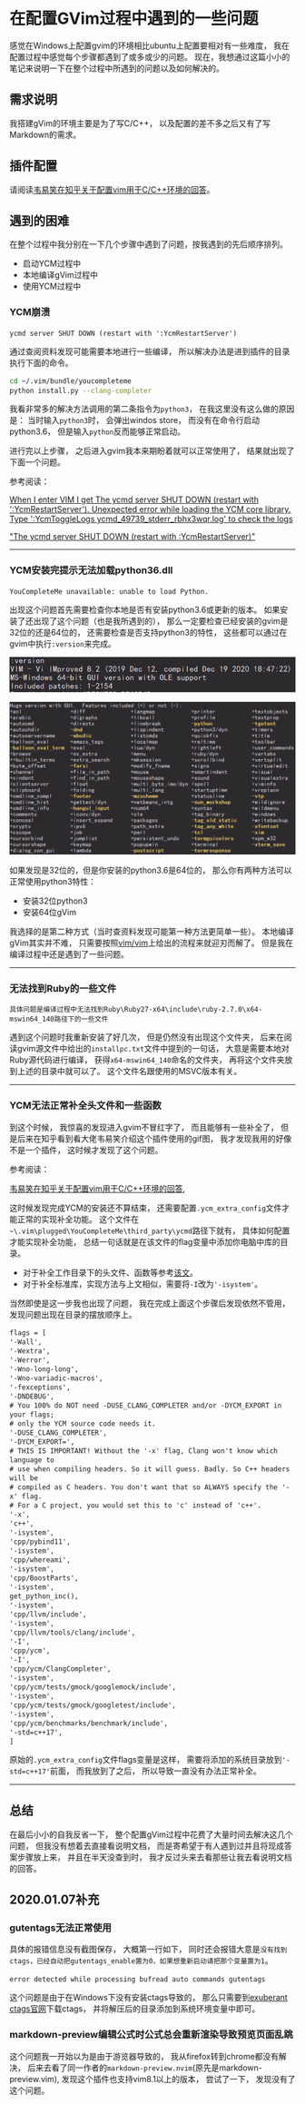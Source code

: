 # 在配置GVim过程中遇到的一些问题

感觉在Windows上配置gvim的环境相比ubuntu上配置要相对有一些难度，
我在配置过程中感觉每个步骤都遇到了或多或少的问题。
现在，我想通过这篇小小的笔记来说明一下在整个过程中所遇到的问题以及如何解决的。

## 需求说明

我搭建gVim的环境主要是为了写C/C++，
以及配置的差不多之后又有了写Markdown的需求。

## 插件配置

请阅读[韦易笑在知乎关于配置vim用于C/C++环境的回答](https://www.zhihu.com/question/47691414/answer/373700711)。

## 遇到的困难

在整个过程中我分别在一下几个步骤中遇到了问题，按我遇到的先后顺序排列。

- 启动YCM过程中
- 本地编译gVim过程中
- 使用YCM过程中

### YCM崩溃

`ycmd server SHUT DOWN (restart with ':YcmRestartServer')`

通过查阅资料发现可能需要本地进行一些编译，
所以解决办法是进到插件的目录执行下面的命令。

```bash
cd ~/.vim/bundle/youcompleteme
python install.py --clang-completer
```

我看非常多的解决方法调用的第二条指令为`python3`，
在我这里没有这么做的原因是：
当时输入`python3`时，
会弹出windos store，
而没有在命令行启动python3.6，
但是输入`python`反而能够正常启动。

进行完以上步骤，
之后进入gvim我本来期盼着就可以正常使用了，
结果就出现了下面一个问题。

参考阅读：

[When I enter VIM I get The ycmd server SHUT DOWN (restart with ':YcmRestartServer'). Unexpected error while loading the YCM core library. Type ':YcmToggleLogs ycmd_49739_stderr_rbhx3wqr.log' to check the logs ](https://github.com/ycm-core/YouCompleteMe/issues/3236)

["The ycmd server SHUT DOWN (restart with :YcmRestartServer)"](https://github.com/ycm-core/YouCompleteMe/issues/914)

---

### YCM安装完提示无法加载python36.dll

`YouCompleteMe unavailable: unable to load Python.`

出现这个问题首先需要检查你本地是否有安装python3.6或更新的版本。
如果安装了还出现了这个问题（也是我所遇到的），
那么一定要检查已经安装的gvim是32位的还是64位的，
还需要检查是否支持python3的特性，
这些都可以通过在gvim中执行`:version`来完成。

![version]( version.png )

![feature]( feature.png )

如果发现是32位的，但是你安装的python3.6是64位的，
那么你有两种方法可以正常使用python3特性：

- 安装32位python3
- 安装64位gVim

我选择的是第二种方式（当时查资料发现可能第一种方法更简单一些）。
本地编译gVim其实并不难，
只需要按照[vim/vim](https://github.com/vim/vim)上给出的流程来就迎刃而解了。
但是我在编译过程中还是遇到了一些问题。

---

### 无法找到Ruby的一些文件

`具体问题是编译过程中无法找到Ruby\Ruby27-x64\include\ruby-2.7.0\x64-mswin64_140路径下的一些文件`

遇到这个问题时我重新安装了好几次，
但是仍然没有出现这个文件夹，
后来在阅读gvim源文件中给出的`installpc.txt`文件中提到的一句话，
大意是需要本地对Ruby源代码进行编译，
获得`x64-mswin64_140`命名的文件夹，
再将这个文件夹放到上述的目录中就可以了。
这个文件名跟使用的MSVC版本有关。

---

### YCM无法正常补全头文件和一些函数

到这个时候，
我惊喜的发现进入gvim不冒红字了，
而且能够有一些补全了，
但是后来在知乎看到看大佬韦易笑介绍这个插件使用的gif图，
我才发现我用的好像不是一个插件，
这时候才发现了这个问题。

参考阅读：

[韦易笑在知乎关于配置vim用于C/C++环境的回答](https://www.zhihu.com/question/47691414/answer/373700711),


这时候发现完成YCM的安装还不算结束，
还需要配置`.ycm_extra_config`文件才能正常的实现补全功能。
这个文件在`~\.vim\plugged\YouCompleteMe\third_party\ycmd`路径下就有，
具体如何配置才能实现补全功能，
总结一句话就是在该文件的flag变量中添加你电脑中库的目录。

- 对于补全工作目录下的头文件、函数等参考[该文](https://www.jb51.cc/c/114392.html)。
- 对于补全标准库，实现方法与上文相似，需要将`-I`改为`'-isystem'`。

当然即使是这一步我也出现了问题，
我在完成上面这个步骤后发现依然不管用，
发现问题出现在目录的摆放顺序上。

```
flags = [
'-Wall',
'-Wextra',
'-Werror',
'-Wno-long-long',
'-Wno-variadic-macros',
'-fexceptions',
'-DNDEBUG',
# You 100% do NOT need -DUSE_CLANG_COMPLETER and/or -DYCM_EXPORT in your flags;
# only the YCM source code needs it.
'-DUSE_CLANG_COMPLETER',
'-DYCM_EXPORT=',
# THIS IS IMPORTANT! Without the '-x' flag, Clang won't know which language to
# use when compiling headers. So it will guess. Badly. So C++ headers will be
# compiled as C headers. You don't want that so ALWAYS specify the '-x' flag.
# For a C project, you would set this to 'c' instead of 'c++'.
'-x',
'c++',
'-isystem',
'cpp/pybind11',
'-isystem',
'cpp/whereami',
'-isystem',
'cpp/BoostParts',
'-isystem',
get_python_inc(),
'-isystem',
'cpp/llvm/include',
'-isystem',
'cpp/llvm/tools/clang/include',
'-I',
'cpp/ycm',
'-I',
'cpp/ycm/ClangCompleter',
'-isystem',
'cpp/ycm/tests/gmock/googlemock/include',
'-isystem',
'cpp/ycm/tests/gmock/googletest/include',
'-isystem',
'cpp/ycm/benchmarks/benchmark/include',
'-std=c++17',
]
```

原始的`.ycm_extra_config`文件flags变量是这样，
需要将添加的系统目录放到`'-std=c++17'`前面，
而我放到了之后，
所以导致一直没有办法正常补全。

---

## 总结

在最后小小的自我反省一下，
整个配置gVim过程中花费了大量时间去解决这几个问题，
但我没有想着去直接看说明文档，
而是寄希望于有人遇到过并且将现成答案步骤放上来，
并且在半天没查到时，
我才反过头来去看那些让我去看说明文档的回答。

## 2020.01.07补充

### gutentags无法正常使用

具体的报错信息没有截图保存，
大概第一行如下，
同时还会报错大意是`没有找到ctags，已经自动把gutentags_enable置为0，如果想重新启动请把那个变量置为1`。

`error detected while processing bufread auto commands gutentags`

这个问题是由于在Windows下没有安装ctags导致的，
那么只需要到[exuberant ctags官网](http://ctags.sourceforge.net/)下载ctags，
并将解压后的目录添加到系统环境变量中即可。

### markdown-preview编辑公式时公式总会重新渲染导致预览页面乱跳

这个问题我一开始以为是由于游览器导致的，
我从firefox转到chrome都没有解决，
后来去看了同一作者的`markdown-preview.nvim`(原先是markdown-preview.vim),
发现这个插件也支持vim8.1以上的版本，
尝试了一下，
发现没有了这个问题。
